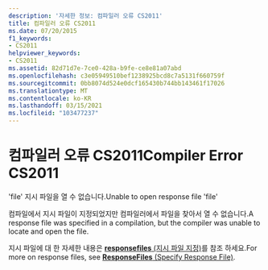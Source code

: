 ```yaml
---
description: '자세한 정보: 컴파일러 오류 CS2011'
title: 컴파일러 오류 CS2011
ms.date: 07/20/2015
f1_keywords:
- CS2011
helpviewer_keywords:
- CS2011
ms.assetid: 82d71d7e-7ce0-428a-b9fe-ce8e81a07abd
ms.openlocfilehash: c3e05949510bef1238925bcd8c7a5131f660759f
ms.sourcegitcommit: 0bb8074d524e0dcf165430b744bb143461f17026
ms.translationtype: MT
ms.contentlocale: ko-KR
ms.lasthandoff: 03/15/2021
ms.locfileid: "103477237"
---
```

# <a name="compiler-error-cs2011"></a><span data-ttu-id="1ef08-103">컴파일러 오류 CS2011</span><span class="sxs-lookup"><span data-stu-id="1ef08-103">Compiler Error CS2011</span></span>

<span data-ttu-id="1ef08-104">'file' 지시 파일을 열 수 없습니다.</span><span class="sxs-lookup"><span data-stu-id="1ef08-104">Unable to open response file 'file'</span></span>  
  
 <span data-ttu-id="1ef08-105">컴파일에서 지시 파일이 지정되었지만 컴파일러에서 파일을 찾아서 열 수 없습니다.</span><span class="sxs-lookup"><span data-stu-id="1ef08-105">A response file was specified in a compilation, but the compiler was unable to locate and open the file.</span></span>  
  
 <span data-ttu-id="1ef08-106">지시 파일에 대 한 자세한 내용은 [ **responsefiles** (지시 파일 지정)](../language-reference/compiler-options/miscellaneous.md#responsefiles)를 참조 하세요.</span><span class="sxs-lookup"><span data-stu-id="1ef08-106">For more on response files, see [**ResponseFiles** (Specify Response File)](../language-reference/compiler-options/miscellaneous.md#responsefiles).</span></span>
